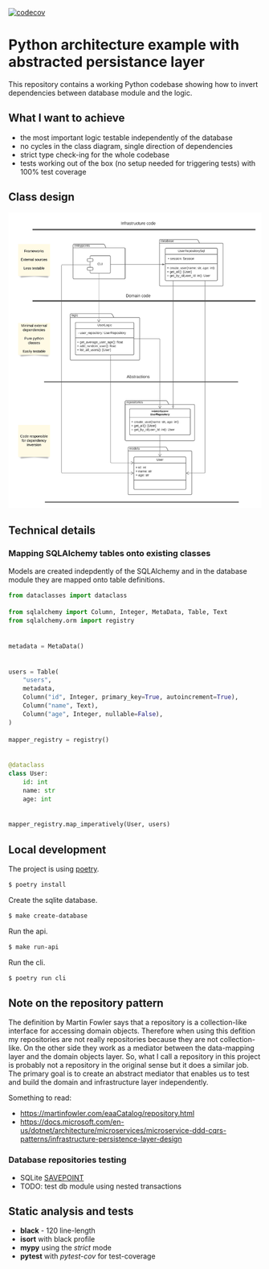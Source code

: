 [![codecov](https://codecov.io/gh/sukovanej/python-persistence-abstraction-example/branch/master/graph/badge.svg?token=UH98O0UVCM)](https://codecov.io/gh/sukovanej/python-persistence-abstraction-example)

# Python architecture example with abstracted persistance layer

This repository contains a working Python codebase showing how to invert dependencies between
database module and the logic.

## What I want to achieve

 - the most important logic testable independently of the database
 - no cycles in the class diagram, single direction of dependencies
 - strict type check-ing for the whole codebase
 - tests working out of the box (no setup needed for triggering tests) with 100% test coverage

## Class design

![class diagram](assets/class-diagram.png)

## Technical details

### Mapping SQLAlchemy tables onto existing classes

Models are created indepdently of the SQLAlchemy and in the database module they are
mapped onto table definitions.

```python
from dataclasses import dataclass

from sqlalchemy import Column, Integer, MetaData, Table, Text
from sqlalchemy.orm import registry


metadata = MetaData()


users = Table(
    "users",
    metadata,
    Column("id", Integer, primary_key=True, autoincrement=True),
    Column("name", Text),
    Column("age", Integer, nullable=False),
)

mapper_registry = registry()


@dataclass
class User:
    id: int
    name: str
    age: int


mapper_registry.map_imperatively(User, users)
```

## Local development

The project is using [poetry](https://python-poetry.org/).

```bash
$ poetry install
```

Create the sqlite database.

```bash
$ make create-database
```

Run the api.

```bash
$ make run-api
```

Run the cli.

```bash
$ poetry run cli
```

## Note on the repository pattern

The definition by Martin Fowler says that a repository is a collection-like interface for accessing domain objects.
Therefore when using this defition my repositories are not really repositories because they are not collection-like. On
the other side they work as a mediator between the data-mapping layer and the domain objects layer. So, what I call
a repository in this project is probably not a repository in the original sense but it does a similar job. The primary
goal is to create an abstract mediator that enables us to test and build the domain and infrastructure layer independently.

Something to read:

 - https://martinfowler.com/eaaCatalog/repository.html
 - https://docs.microsoft.com/en-us/dotnet/architecture/microservices/microservice-ddd-cqrs-patterns/infrastructure-persistence-layer-design

### Database repositories testing

 - SQLite [SAVEPOINT](https://www.sqlite.org/lang_savepoint.html)
 - TODO: test db module using nested transactions

## Static analysis and tests

 - **black** - 120 line-length
 - **isort** with black profile
 - **mypy** using the *strict* mode
 - **pytest** with *pytest-cov* for test-coverage
